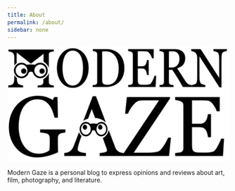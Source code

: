 ```yaml
---
title: About
permalink: /about/
sidebar: none
---
```

![Modern Gaze](https://raw.githubusercontent.com/argumentativeyouth/modern-gaze/master/assets/img/modern-gaze-2.png)

Modern Gaze is a personal blog to express opinions and reviews about art, film, photography, and literature. 
